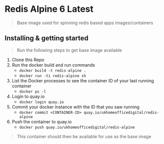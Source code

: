 # Redis Alpine 6 Latest
> Base image used for spinning redis based apps images/containers

## Installing & getting started
> Run the following steps to get base image available

1) Clone this Repo
2) Run the docker build and run commands
   * `docker build -t redis-alpine .`
   * `docker run -ti redis-alpine sh`
3) List the Docker processes to see the container ID of your last running container
   * `docker ps -l`
4) Login to quay.io
   * `docker login quay.io`
5) Commit your docker instance with the ID that you saw running
   * `docker commit <CONTAINER-ID> quay.io/ukhomeofficedigital/redis-alpine`
6) Push the container to quay.io
   * `docker push quay.io/ukhomeofficedigital/redis-alpine`

> This container should then be available for use as the base image
